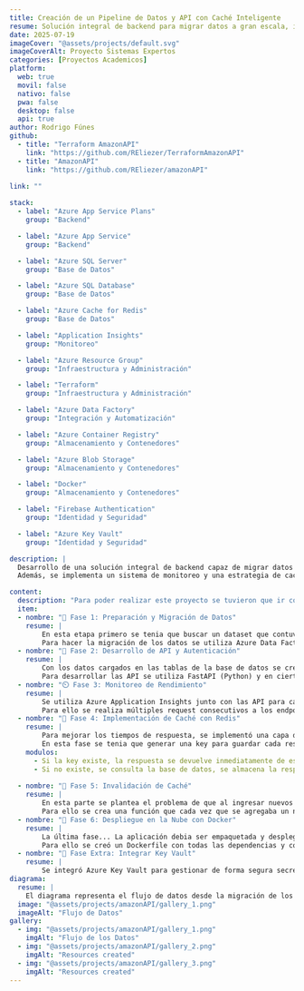 ```yaml
---
title: Creación de un Pipeline de Datos y API con Caché Inteligente
resume: Solución integral de backend para migrar datos a gran escala, implementar APIs seguras y optimizadas, y desplegar todo en la nube.
date: 2025-07-19
imageCover: "@assets/projects/default.svg"
imageCoverAlt: Proyecto Sistemas Expertos
categories: [Proyectos Academicos]
platform:
  web: true
  movil: false
  nativo: false
  pwa: false
  desktop: false
  api: true
author: Rodrigo Fúnes
github:
  - title: "Terraform AmazonAPI"
    link: "https://github.com/REliezer/TerraformAmazonAPI"
  - title: "AmazonAPI"
    link: "https://github.com/REliezer/amazonAPI"
    
link: ""

stack:
  - label: "Azure App Service Plans"
    group: "Backend"

  - label: "Azure App Service"
    group: "Backend"

  - label: "Azure SQL Server"
    group: "Base de Datos"

  - label: "Azure SQL Database"
    group: "Base de Datos"

  - label: "Azure Cache for Redis"
    group: "Base de Datos"

  - label: "Application Insights"
    group: "Monitoreo"

  - label: "Azure Resource Group"
    group: "Infraestructura y Administración"

  - label: "Terraform"
    group: "Infraestructura y Administración"

  - label: "Azure Data Factory"
    group: "Integración y Automatización"

  - label: "Azure Container Registry"
    group: "Almacenamiento y Contenedores"

  - label: "Azure Blob Storage"
    group: "Almacenamiento y Contenedores"

  - label: "Docker"
    group: "Almacenamiento y Contenedores"

  - label: "Firebase Authentication"
    group: "Identidad y Seguridad"

  - label: "Azure Key Vault"
    group: "Identidad y Seguridad"

description: |
  Desarrollo de una solución integral de backend capaz de migrar datos a gran escala, exponerlos mediante una API segura y optimizada, y desplegar todo en un entorno productivo en la nube.  
  Además, se implementa un sistema de monitoreo y una estrategia de caché con invalidación automática.

content:
  description: "Para poder realizar este proyecto se tuvieron que ir completando diferentes fases."
  item:
  - nombre: "🏁 Fase 1: Preparación y Migración de Datos"
    resume: |
        En esta etapa primero se tenia que buscar un dataset que contuviera una cantidad considerable de registros y luego crear la base de datos y las tablas correspondientes en Azure SQL. Para nuestro proyecto se utilizó un dataset de Amazon Products que fué obtenido de Kaggle.
        Para hacer la migración de los datos se utiliza Azure Data Factory mediante la creación de pipelines que extraen los datos del dataset (que fue subido al Azure Blob Storage) hacia cada una de las tablas.
  - nombre: "🔑 Fase 2: Desarrollo de API y Autenticación"
    resume: |
        Con los datos cargados en las tablas de la base de datos se crean varias API para interactuar con ellos, aplicando buenas prácticas de desarrollo y seguridad.
        Para desarrollar las API se utiliza FastAPI (Python) y en ciertos endpoints se requerira un token JWT, se implementa Firebase Authentication para gestionar el registro e inicio de sesión de usuarios mediante correo electronico.
  - nombre: "⏲️ Fase 3: Monitoreo de Rendimiento"
    resume: |
        Se utiliza Azure Application Insights junto con las API para capturar telemetría, trazas de solicitudes, tiempos de respuesta y posibles errores.
        Para ello se realiza múltiples request consecutivos a los endpoints para analizar y observar el comportamiento de la API en el panel de Application Insights.
  - nombre: "🧠 Fase 4: Implementación de Caché con Redis"
    resume: |
        Para mejorar los tiempos de respuesta, se implementó una capa de caché, para ello se Configura y conecta una base de datos de cache con Redis.
        En esta fase se tenia que generar una key para guardar cada respuesta en Redis, teniendo dos posibles escenarios:
    modulos:
      - Si la key existe, la respuesta se devuelve inmediatamente de esta.
      - Si no existe, se consulta la base de datos, se almacena la respuesta en Redis usando la key dinámica y luego se devuelve la respuesta al usuario.
      
  - nombre: "🧹 Fase 5: Invalidación de Caché"
    resume: |
        En esta parte se plantea el problema de que al ingresar nuevos datos, los datos originales cambiarian y dejarían el caché obsoleto, por tanto el caché generado debia ser 'inteligente'.
        Para ello se crea una función que cada vez que se agregaba un nuevo registro esta eliminaba la key específica en Redis que estaba relacionada a cada categoría.
  - nombre: "🚀 Fase 6: Despliegue en la Nube con Docker"
    resume: |
        La última fase... La aplicación debia ser empaquetada y desplegada para funcionar en un entorno de nube real de forma independiente.
        Para ello se creó un Dockerfile con todas las dependencias y configuraciones necesarias para que pudiera ejecutarse de forma aislada y la imagen de Docker se publico en el Azure Container Registry y se terminó con el despliegue del contenedor usando Azure App Service.
  - nombre: "🔐 Fase Extra: Integrar Key Vault"
    resume: |
        Se integró Azure Key Vault para gestionar de forma segura secretos sensibles como cadenas de conexión, claves de acceso a servicios y credenciales. Durante esta fase se modificó la configuración de la aplicación para recuperar estos valores directamente desde Key Vault, aumentando así la seguridad y facilitando la gestión centralizada de secretos, especialmente en entornos de despliegue continuo.
diagrama:
  resume: |
    El diagrama representa el flujo de datos desde la migración de los datos hasta la consulta de estos a traves de una API segura, optimizada y desplegada en la nube. Utilizando servicios de Microsoft Azure.
  image: "@assets/projects/amazonAPI/gallery_1.png"
  imageAlt: "Flujo de Datos"
gallery:
  - img: "@assets/projects/amazonAPI/gallery_1.png"
    imgAlt: "Flujo de los Datos"
  - img: "@assets/projects/amazonAPI/gallery_2.png"
    imgAlt: "Resources created"
  - img: "@assets/projects/amazonAPI/gallery_3.png"
    imgAlt: "Resources created"
---
```


